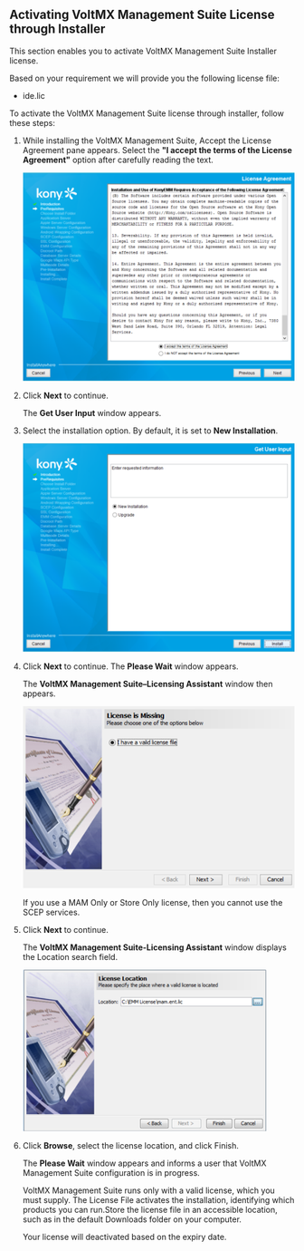 ﻿

Activating VoltMX Management Suite License through Installer
----------------------------------------------------------

This section enables you to activate VoltMX Management Suite Installer license.

Based on your requirement we will provide you the following license file:

*   ide.lic

To activate the VoltMX Management Suite license through installer, follow these steps:

1.  While installing the VoltMX Management Suite, Accept the License Agreement pane appears. Select the **"I accept the terms of the License Agreement"** option after carefully reading the text.
    
    ![](Resources/Images/License_Agreement_EMM.png)
    
2.  Click **Next** to continue.
    
    The **Get User Input** window appears.
    
3.  Select the installation option. By default, it is set to **New Installation**.
    
    ![](Resources/Images/License_Agreement_EMM2.png)
    
4.  Click **Next** to continue. The **Please Wait** window appears.
    
    The **VoltMX Management Suite–Licensing Assistant** window then appears.
    
    ![](Resources/Images/License_Agreement_EMM3.png)
    
    If you use a MAM Only or Store Only license, then you cannot use the SCEP services.
    
5.  Click **Next** to continue.
    
    The **VoltMX Management Suite-Licensing Assistant** window displays the Location search field.
    
    ![](Resources/Images/License_Agreement_EMM4.png)
    
6.  Click **Browse**, select the license location, and click Finish.
    
    The **Please Wait** window appears and informs a user that VoltMX Management Suite configuration is in progress.
    
    VoltMX Management Suite runs only with a valid license, which you must supply. The License File activates the installation, identifying which products you can run.Store the license file in an accessible location, such as in the default Downloads folder on your computer.
    
    Your license will deactivated based on the expiry date.
